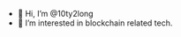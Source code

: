 - 👋 Hi, I’m @10ty2long
- 👀 I’m interested in blockchain related tech.

<!---
10ty2long/10ty2long is a ✨ special ✨ repository because its `README.md` (this file) appears on your GitHub profile.
You can click the Preview link to take a look at your changes.
--->
